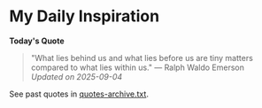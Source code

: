 # My Daily Inspiration

**Today's Quote**  
> "What lies behind us and what lies before us are tiny matters compared to what lies within us." — Ralph Waldo Emerson  
*Updated on 2025-09-04*

See past quotes in [quotes-archive.txt](quotes-archive.txt).